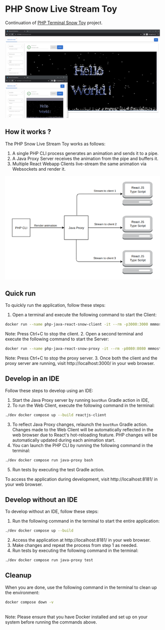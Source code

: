 # PHP Snow Live Stream Toy
Continuation of [PHP Terminal Snow Toy](https://github.com/mmmostrowski/php-snow) project.<br>

![screenshot](assets/screenshot.png "Application screenshot")


## How it works ?
The PHP Snow Live Stream Toy works as follows:

1. A single PHP CLI process generates an animation and sends it to a pipe.
2. A Java Proxy Server receives the animation from the pipe and buffers it.
3. Multiple React Webapp Clients live-stream the same animation via Websockets and render it. 

![diagram](assets/diagram.png "Application diagram")


## Quick run
To quickly run the application, follow these steps:

1. Open a terminal and execute the following command to start the Client:
```bash
docker run --name php-java-react-snow-client -it --rm -p3000:3000 mmmostrowski/php-java-react-snow-client
```
Note: Press Ctrl+C to stop the client.
2. Open a second terminal and execute the following command to start the Server:
```bash
docker run --name php-java-react-snow-proxy -it --rm -p8080:8080 mmmostrowski/php-java-react-snow-proxy snow-server
```
Note: Press Ctrl+C to stop the proxy server.
3. Once both the client and the proxy server are running, visit http://localhost:3000/ in your web browser.


## Develop in an IDE
Follow these steps to develop using an IDE:

1. Start the Java Proxy server by running `bootRun` Gradle action in IDE,
2. To run the Web Client, execute the following command in the terminal:
```bash
./dev docker compose up --build reactjs-client 
```
3. To reflect Java Proxy changes, relaunch the `bootRun` Gradle action. <br>
   Changes made to the Web Client will be automatically reflected in the web browser due to React's hot-reloading feature.
   PHP changes will be automatically updated during each animation start. <br>
4. You can launch the PHP CLI by running the following command in the terminal:
```bash
./dev docker compose run java-proxy bash 
```
5. Run tests by executing the test Gradle action. 

To access the application during development, visit http://localhost:8181/ in your web browser.


## Develop without an IDE
To develop without an IDE, follow these steps:

1. Run the following command in the terminal to start the entire application:
```bash
./dev docker compose up --build
```
2. Access the application at http://localhost:8181/ in your web browser.
3. Make changes and repeat the process from step 1 as needed.
4. Run tests by executing the following command in the terminal:
```bash
./dev docker compose run java-proxy test
```


## Cleanup
When you are done, use the following command in the terminal to clean up the environment:
```bash
docker compose down -v
```

<br>
Note: Please ensure that you have Docker installed and set up on your system before running the commands above.
<br>
